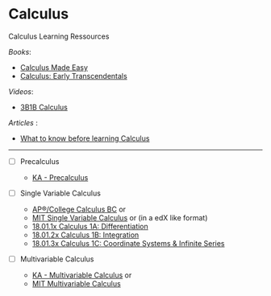 # Calculus

Calculus Learning Ressources

_Books_:

- [Calculus Made Easy](https://calculusmadeeasy.org/)
- [Calculus: Early Transcendentals](<https://math.libretexts.org/Bookshelves/Calculus/Map%3A_Calculus__Early_Transcendentals_(Stewart)>)

_Videos_:

- [3B1B Calculus](https://www.3blue1brown.com/topics/calculus)

_Articles_ :

- [What to know before learning Calculus](https://www.khanacademy.org/math/ap-calculus-ab/ab-limits-new/ap-ab-about/a/ap-calc-prerequisites)

---

- [ ] Precalculus

  - [KA - Precalculus](https://www.khanacademy.org/math/precalculus)

- [ ] Single Variable Calculus

  - [AP®︎/College Calculus BC](https://www.khanacademy.org/math/ap-calculus-bc)
    or
  - [MIT Single Variable Calculus](https://ocw.mit.edu/courses/18-01sc-single-variable-calculus-fall-2010/)
    or (in a edX like format)
  - [18.01.1x Calculus 1A: Differentiation](https://openlearninglibrary.mit.edu/courses/course-v1:MITx+18.01.1x+2T2019/about)
  - [ 18.01.2x Calculus 1B: Integration ](https://openlearninglibrary.mit.edu/courses/course-v1:MITx+18.01.2x+3T2019/about)
  - [ 18.01.3x Calculus 1C: Coordinate Systems & Infinite Series ](https://openlearninglibrary.mit.edu/courses/course-v1:MITx+18.01.3x+1T2020/about)

-  [ ] Multivariable Calculus

  - [KA - Multivariable Calculus](https://www.khanacademy.org/math/multivariable-calculus)
    or
  - [MIT Multivariable Calculus](https://ocw.mit.edu/courses/18-02sc-multivariable-calculus-fall-2010/)
